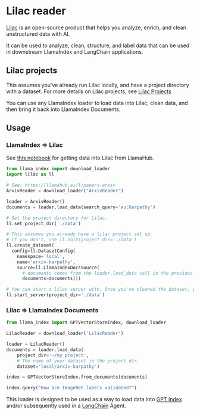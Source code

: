 # Lilac reader

[Lilac](https://lilacml.com/) is an open-source product that helps you analyze, enrich, and clean unstructured data with AI.

It can be used to analyze, clean, structure, and label data that can be used in downstream LlamaIndex and LangChain applications.

## Lilac projects

This assumes you've already run Lilac locally, and have a project directory with a dataset. For more details on Lilac projects, see [Lilac Projects](https://lilacml.com/projects/projects.html)

You can use any LlamaIndex loader to load data into Lilac, clean data, and then bring it back into LlamaIndex Documents.

## Usage

### LlamaIndex => Lilac

See [this notebook](https://github.com/lilacai/lilac/blob/main/notebooks/LlamaIndexLoader.ipynb) for getting data into Lilac from LlamaHub.

```python
from llama_index import download_loader
import lilac as ll

# See: https://llamahub.ai/l/papers-arxiv
ArxivReader = download_loader("ArxivReader")

loader = ArxivReader()
documents = loader.load_data(search_query='au:Karpathy')

# Set the project directory for Lilac.
ll.set_project_dir('./data')

# This assumes you already have a lilac project set up.
# If you don't, use ll.init(project_dir='./data')
ll.create_dataset(
  config=ll.DatasetConfig(
    namespace='local',
    name='arxiv-karpathy',
    source=ll.LlamaIndexDocsSource(
      # documents comes from the loader.load_data call in the previous cell.
      documents=documents)))

# You can start a lilac server with. Once you've cleaned the dataset, you can come back into GPTIndex.
ll.start_server(project_dir='./data')
```



### Lilac => LlamaIndex Documents

```python
from llama_index import GPTVectorStoreIndex, download_loader

LilacReader = download_loader('LilacReader')

loader = LilacReader()
documents = loader.load_data(
    project_dir='~/my_project',
    # The name of your dataset in the project dir.
    dataset='local/arxiv-karpathy')

index = GPTVectorStoreIndex.from_documents(documents)

index.query("How are ImageNet labels validated?")
```

This loader is designed to be used as a way to load data into [GPT Index](https://github.com/jerryjliu/llama_index/tree/main/llama_index) and/or subsequently used in a [LangChain](https://github.com/hwchase17/langchain) Agent.